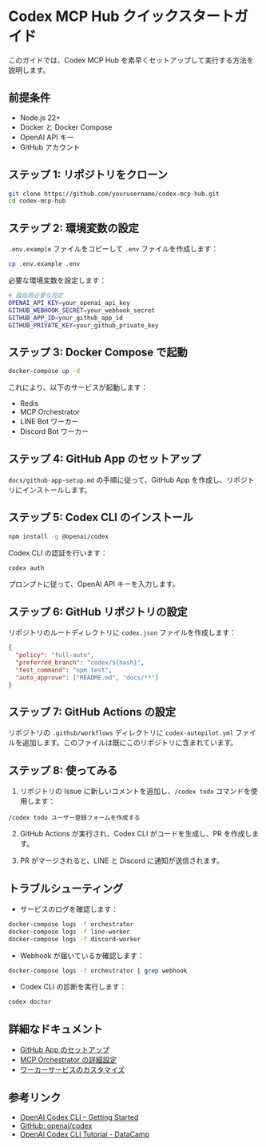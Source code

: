 # Codex MCP Hub クイックスタートガイド

このガイドでは、Codex MCP Hub を素早くセットアップして実行する方法を説明します。

## 前提条件

- Node.js 22+
- Docker と Docker Compose
- OpenAI API キー
- GitHub アカウント

## ステップ 1: リポジトリをクローン

```bash
git clone https://github.com/yourusername/codex-mcp-hub.git
cd codex-mcp-hub
```

## ステップ 2: 環境変数の設定

`.env.example` ファイルをコピーして `.env` ファイルを作成します：

```bash
cp .env.example .env
```

必要な環境変数を設定します：

```bash
# 最低限必要な設定
OPENAI_API_KEY=your_openai_api_key
GITHUB_WEBHOOK_SECRET=your_webhook_secret
GITHUB_APP_ID=your_github_app_id
GITHUB_PRIVATE_KEY=your_github_private_key
```

## ステップ 3: Docker Compose で起動

```bash
docker-compose up -d
```

これにより、以下のサービスが起動します：
- Redis
- MCP Orchestrator
- LINE Bot ワーカー
- Discord Bot ワーカー

## ステップ 4: GitHub App のセットアップ

`docs/github-app-setup.md` の手順に従って、GitHub App を作成し、リポジトリにインストールします。

## ステップ 5: Codex CLI のインストール

```bash
npm install -g @openai/codex
```

Codex CLI の認証を行います：

```bash
codex auth
```

プロンプトに従って、OpenAI API キーを入力します。

## ステップ 6: GitHub リポジトリの設定

リポジトリのルートディレクトリに `codex.json` ファイルを作成します：

```json
{
  "policy": "full-auto",
  "preferred_branch": "codex/${hash}",
  "test_command": "npm test",
  "auto_approve": ["README.md", "docs/**"]
}
```

## ステップ 7: GitHub Actions の設定

リポジトリの `.github/workflows` ディレクトリに `codex-autopilot.yml` ファイルを追加します。このファイルは既にこのリポジトリに含まれています。

## ステップ 8: 使ってみる

1. リポジトリの Issue に新しいコメントを追加し、`/codex todo` コマンドを使用します：

```
/codex todo ユーザー登録フォームを作成する
```

2. GitHub Actions が実行され、Codex CLI がコードを生成し、PR を作成します。

3. PR がマージされると、LINE と Discord に通知が送信されます。

## トラブルシューティング

- サービスのログを確認します：

```bash
docker-compose logs -f orchestrator
docker-compose logs -f line-worker
docker-compose logs -f discord-worker
```

- Webhook が届いているか確認します：

```bash
docker-compose logs -f orchestrator | grep webhook
```

- Codex CLI の診断を実行します：

```bash
codex doctor
```

## 詳細なドキュメント

- [GitHub App のセットアップ](./github-app-setup.md)
- [MCP Orchestrator の詳細設定](./orchestrator-config.md)
- [ワーカーサービスのカスタマイズ](./worker-customization.md)

## 参考リンク

- [OpenAI Codex CLI – Getting Started](https://help.openai.com/en/articles/11096431-openai-codex-cli-getting-started)
- [GitHub: openai/codex](https://github.com/openai/codex)
- [OpenAI Codex CLI Tutorial - DataCamp](https://www.datacamp.com/tutorial/open-ai-codex-cli-tutorial)